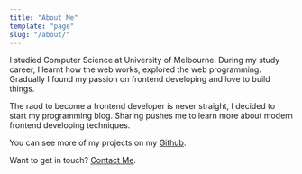 ```yaml
---
title: "About Me"
template: "page"
slug: "/about/"
---
```


I studied Computer Science at University of Melbourne. During my study career, I learnt how the web works, explored the web programming. Gradually I found my passion on frontend developing and love to build things. 

The raod to become a frontend developer is never straight, I decided to start my programming blog. Sharing pushes me to learn more about modern frontend developing techniques.


You can see more of my projects on my [Github](https://github.com/lokissue).

Want to get in touch? [Contact Me](/contact/).
